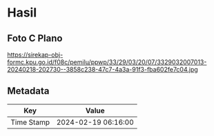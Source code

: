 # Hasil

## Foto C Plano

https://sirekap-obj-formc.kpu.go.id/f08c/pemilu/ppwp/33/29/03/20/07/3329032007013-20240218-202730--3858c238-47c7-4a3a-91f3-fba602fe7c04.jpg


## Metadata

| Key        | Value               |
| ---------- | ------------------- |
| Time Stamp | 2024-02-19 06:16:00 |



